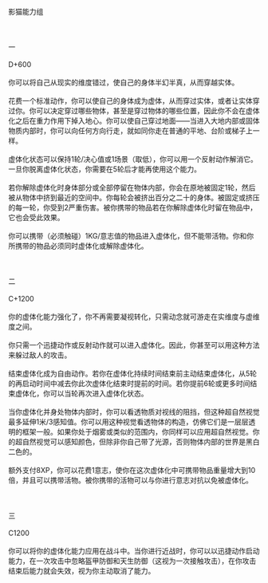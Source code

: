 <title>影猫能力组</title>
<meta name="GENERATOR" content="WinCHM">
<meta http-equiv="Content-Type" content="text/html; charset=gb2312">
<br>影猫能力组 
<br>
<br>
<br>
<br>一 
<br>
<br>D+600 
<br>
<br>你可以将自己从现实的维度错过，使自己的身体半幻半真，从而穿越实体。 
<br>
<br>花费一个标准动作，你可以使自己的身体成为虚体，从而穿过实体，或者让实体穿过你。你可以决定穿过哪些物体，甚至是穿过物体的哪些位置，因此你不会在虚体化之后在重力作用下掉入地心。你可以使自己穿过地面——当进入大地内部或固体物质内部时，你可以向任何方向行走，就如同你走在普通的平地、台阶或梯子上一样。 
<br>
<br>虚体化状态可以保持1轮/决心值或1场景（取低），你可以用一个反射动作解消它。一旦你脱离虚体化状态，你需要在5轮后才能再使用这个能力。 
<br>
<br>若你解除虚体化时身体部分或全部停留在物体内部，你会在原地被固定1轮，然后被从物体中挤到最近的空间中。你每轮会被挤出百分之二十的身体。被固定或挤压的每一轮，你受到2严重伤害。被你携带的物品若在你解除虚体化时留在物品中，它也会受此效果。 
<br>
<br>你可以携带（必须触碰）1KG/意志值的物品进入虚体化，但不能带活物。你和你所携带的物品必须同时虚体化或解除虚体化。 
<br>
<br>
<br>
<br>二 
<br>
<br>C+1200 
<br>
<br>你的虚体化能力强化了，你不再需要凝视转化，只需动念就可游走在实维度与虚维度之间。 
<br>
<br>你只需一个迅捷动作或反射动作就可以进入虚体化。因此，你甚至可以用这种方法来躲过敌人的攻击。 
<br>
<br>结束虚体化成为自由动作。若你在虚体化持续时间结束前主动结束虚体化，从5轮的再启动时间中减去你此次虚体化结束时提前的时间。若你提前6轮或更多时间结束虚体化，你可以当轮再次进入虚体化状态。 
<br>
<br>当你虚体化并身处物体内部时，你可以看透物质对视线的阻挡，但这种超自然视觉最多延伸1米/3感知值。你可以用这种视觉看透物体的构造，仿佛它们是一层层透明的框架一般。如果你处于烟雾或类似的范围内，你同样可以应用超自然视觉。你的超自然视觉可以感知颜色，但除非你自己带了光源，否则物体内部的世界是黑白二色的。 
<br>
<br>额外支付8XP，你可以花费1意志，使你在这次虚体化中可携带物品重量增大到10倍，并且可以携带活物。被你携带的活物可以与你进行意志对抗以免被虚体化。 
<br>
<br>
<br>
<br>三 
<br>
<br>C1200 
<br>
<br>你可以将你的虚体化能力应用在战斗中。当你进行近战时，你可以以迅捷动作启动能力，在一次攻击中忽略盔甲防御和天生防御（这视为一次接触攻击），在你攻击结束后能力就会失效，视为你主动取消了能力。 